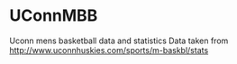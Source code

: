 # UConnMBB
Uconn mens basketball data and statistics
Data taken from http://www.uconnhuskies.com/sports/m-baskbl/stats

